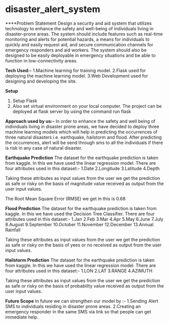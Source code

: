 # disaster_alert_system



****Problem Statement
Design a security and aid system that utilizes technology to enhance the safety and well-being of individuals living in disaster-prone areas. The system should include features such as real-time monitoring and alerts for potential hazards, a means for individuals to quickly and easily request aid, and secure communication channels for emergency responders and aid workers. The system should also be designed to be easily deployable in emergency situations and be able to function in low-connectivity areas.


**Tech Used:-**
1.Machine learning for training model.
2.Flask used for deploying the machine learning model.
3.Web Development used for designing and developing the site.

**Setup**
1. Setup Flask 
2. Also set virtual environment on your local computer.
The project can be deployed at flask server by using the command run flask

**Approach used by us:-**
In order to enhance the safety and well being of individuals living in disaster prone areas, we have decided to deploy three machine learning models which will help in predicting the occurrences of three natural disasters i.e. earthquake, hailstorm and flood.
After predicting the occurrences, alert will be send through sms to all the individuals if there is risk in any case of natural disaster.

**Earthquake Prediction**
 The dataset for the earthquake prediction is taken from kaggle. In this we have used the linear regression model.
 There are four attributes used in this dataset:-
 1.Date
 2.Longitude
 3.Latitude
 4.Depth
 
 Taking these attributes as input values from the user we get the prediction as safe or risky on the basis of magnitude value received as output from the user input values.
 
 The Root Mean Square Error (RMSE) we get in this is 0.68
 
 **Flood Prediction**
 The dataset for the earthquake prediction is taken from kaggle. In this we have used the Decision Tree Classifier.
 There are four attributes used in this dataset:-
 1.Jan
 2.Feb
 3.Mar
 4.Apr
 5.May
 6.June
 7.July
 8.August
 9.September
 10.October
 11.November
 12.December
 13.Annual Rainfall
 
 Taking these attributes as input values from the user we get the prediction as safe or risky on the basis of yees or no received as output from the user input values.
 
 **Hailstorm Prediction**
 The dataset for the earthquake prediction is taken from kaggle. In this we have used the linear regression model.
 There are four attributes used in this dataset:-
 1.LON
 2.LAT
 3.RANGE
 4.AZIMUTH
 
 Taking these attributes as input values from the user we get the prediction as safe or risky on the basis of probability value received as output from the user input values.
 
 
 **Future Scope**
 In future we can strengthen our model by :-
 1.Sending Alert SMS to individuals residing in disaster prone areas.
 2.Creating an emergency responder in the same SMS via link so that people can get immediate help.
 



